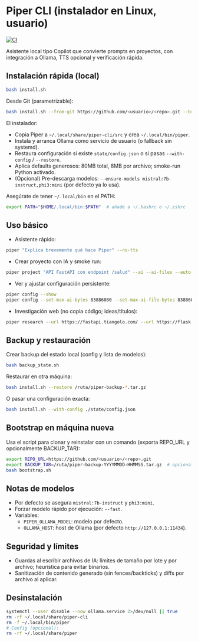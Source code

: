 # Piper CLI (instalador en Linux, usuario)

[![CI](https://github.com/A00838521/PiperCLI/actions/workflows/ci.yml/badge.svg?branch=main)](https://github.com/A00838521/PiperCLI/actions/workflows/ci.yml)

Asistente local tipo Copilot que convierte prompts en proyectos, con integración a Ollama, TTS opcional y verificación rápida.

## Instalación rápida (local)

```bash
bash install.sh
```

Desde Git (parametrizable):

```bash
bash install.sh --from-git https://github.com/<usuario>/<repo>.git --branch main
```

El instalador:

- Copia Piper a `~/.local/share/piper-cli/src` y crea `~/.local/bin/piper`.
- Instala y arranca Ollama como servicio de usuario (o fallback sin systemd).
- Restaura configuración si existe `state/config.json` o si pasas `--with-config` / `--restore`.
- Aplica defaults generosos: 80MB total, 8MB por archivo; smoke-run Python activado.
- (Opcional) Pre-descarga modelos: `--ensure-models mistral:7b-instruct,phi3:mini` (por defecto ya lo usa).

Asegúrate de tener `~/.local/bin` en el PATH:

```bash
export PATH="$HOME/.local/bin:$PATH"  # añade a ~/.bashrc o ~/.zshrc
```

## Uso básico

- Asistente rápido:

```bash
piper "Explica brevemente qué hace Piper" --no-tts
```

- Crear proyecto con IA y smoke run:

```bash
piper project "API FastAPI con endpoint /salud" --ai --ai-files --auto-apply-notes --smoke-run
```

- Ver y ajustar configuración persistente:

```bash
piper config --show
piper config --set-max-ai-bytes 83886080 --set-max-ai-file-bytes 8388608 --enable-smoke-python
```

- Investigación web (no copia código; ideas/títulos):

```bash
piper research --url https://fastapi.tiangolo.com/ --url https://flask.palletsprojects.com/
```

## Backup y restauración

Crear backup del estado local (config y lista de modelos):

```bash
bash backup_state.sh
```

Restaurar en otra máquina:

```bash
bash install.sh --restore /ruta/piper-backup-*.tar.gz
```

O pasar una configuración exacta:

```bash
bash install.sh --with-config ./state/config.json
```

## Bootstrap en máquina nueva

Usa el script para clonar y reinstalar con un comando (exporta REPO_URL y opcionalmente BACKUP_TAR):

```bash
export REPO_URL=https://github.com/<usuario>/<repo>.git
export BACKUP_TAR=/ruta/piper-backup-YYYYMMDD-HHMMSS.tar.gz  # opcional
bash bootstrap.sh
```

## Notas de modelos

- Por defecto se asegura `mistral:7b-instruct` y `phi3:mini`.
- Forzar modelo rápido por ejecución: `--fast`.
- Variables:
   - `PIPER_OLLAMA_MODEL`: modelo por defecto.
   - `OLLAMA_HOST`: host de Ollama (por defecto `http://127.0.0.1:11434`).

## Seguridad y límites

- Guardas al escribir archivos de IA: límites de tamaño por lote y por archivo; heurística para evitar binarios.
- Sanitización de contenido generado (sin fences/backticks) y diffs por archivo al aplicar.

## Desinstalación

```bash
systemctl --user disable --now ollama.service 2>/dev/null || true
rm -rf ~/.local/share/piper-cli
rm -f ~/.local/bin/piper
# Config (opcional):
rm -rf ~/.local/share/piper
```


